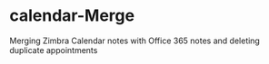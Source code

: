 # calendar-Merge
Merging Zimbra Calendar notes with Office 365 notes and deleting duplicate appointments
